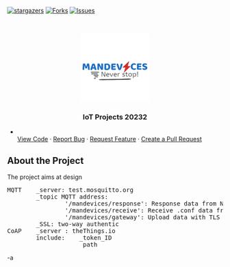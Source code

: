  
[![stargazers][stars-shield]][stars-url]
[![Forks][forks-shield]][forks-url]
[![Issues][issues-shield]][issues-url]

<!-- PROJECT LOGO -->
<br />

<p align="center">
  <a href="https://github.com/Kyuubi0323/IoT_20232">
    <img src="images/logo.png" alt="Logo" width="160" height="160">
  </a>

  <h3 align="center">IoT Projects 20232</h3>
  
*    <a href="https://github.com/Kyuubi0323/IoT_20232/"></a>
    <br />
    [View Code](.)
    ·
    <a href="https://github.com/Kyuubi0323/IoT_20232/issues">Report Bug</a>
    ·
    <a href="https://github.com/Kyuubi0323/IoT_20232/issues">Request Feature</a>
    ·
    <a href="https://github.com/Kyuubi0323/IoT_20232/pulls">Create a Pull Request</a>
  </p>
</p>


## About the Project

The project aims at design

<pre>
MQTT    _server: test.mosquitto.org  
        _topic MQTT address:  
                '/mandevices/response': Response data from Node  
                '/mandevices/receive': Receive .conf data from user  
                '/mandevices/gateway': Upload data with TLS enabled  
        _SSL: two-way authentic  
CoAP    _server : theThings.io  
        include:    _token_ID  
                    _path 
</pre>
<!-- MARKDOWN LINKS & IMAGES -->

[forks-shield]:https://img.shields.io/github/forks/Kyuubi0323/IoT_20232
[forks-url]: https://github.com/Kyuubi0323/IoT_20232/network/members

[stars-shield]: https://img.shields.io/github/stars/Kyuubi0323/IoT_20232
[stars-url]: https://github.com/Kyuubi0323/IoT_20232/stargazers

[issues-shield]: https://img.shields.io/github/issues/Kyuubi0323/IoT_20232
[issues-url]: https://github.com/Kyuubi0323/IoT_20232/issues

-a